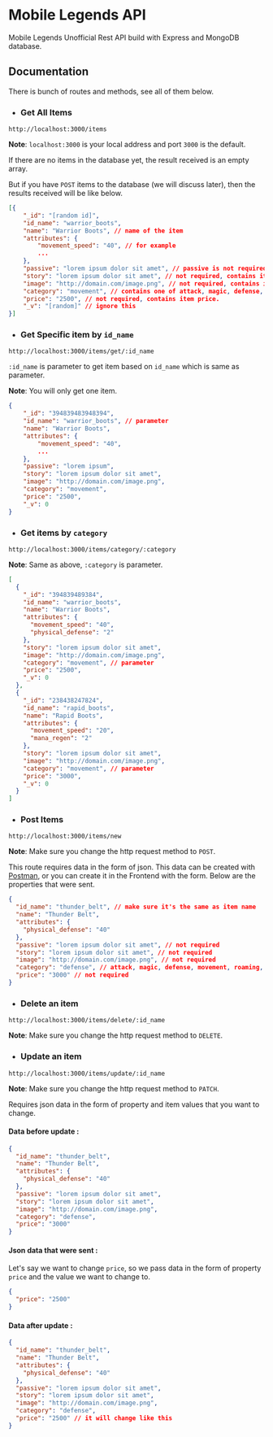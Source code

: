 # Mobile Legends API

Mobile Legends Unofficial Rest API build with Express and MongoDB database.

## Documentation

There is bunch of routes and methods, see all of them below.

- ### Get All Items

```
http://localhost:3000/items
```

**Note**: `localhost:3000` is your local address and port `3000` is the default.

If there are no items in the database yet, the result received is an empty array.

But if you have `POST` items to the database (we will discuss later), then the results received will be like below.

```json
[{
    "_id": "[random id]",
    "id_name": "warrior_boots",
    "name": "Warrior Boots", // name of the item
    "attributes": {
        "movement_speed": "40", // for example
        ...
    },
    "passive": "lorem ipsum dolor sit amet", // passive is not required, so you will see items without passive property
    "story": "lorem ipsum dolor sit amet", // not required, contains items story
    "image": "http://domain.com/image.png", // not required, contains image urls
    "category": "movement", // contains one of attack, magic, defense, movement, roaming, jungle.
    "price": "2500", // not required, contains item price.
    "_v": "[random]" // ignore this
}]
```

- ### Get Specific item by `id_name`

```
http://localhost:3000/items/get/:id_name
```

`:id_name` is parameter to get item based on `id_name` which is same as parameter.

**Note**: You will only get one item.

```json
{
    "_id": "394839483948394",
    "id_name": "warrior_boots", // parameter
    "name": "Warrior Boots",
    "attributes": {
        "movement_speed": "40",
        ...
    },
    "passive": "lorem ipsum",
    "story": "lorem ipsum dolor sit amet",
    "image": "http://domain.com/image.png",
    "category": "movement",
    "price": "2500",
    "_v": 0
}
```

- ### Get items by `category`

```
http://localhost:3000/items/category/:category
```

**Note**: Same as above, `:category` is parameter.

```json
[
  {
    "_id": "394839489384",
    "id_name": "warrior_boots",
    "name": "Warrior Boots",
    "attributes": {
      "movement_speed": "40",
      "physical_defense": "2"
    },
    "story": "lorem ipsum dolor sit amet",
    "image": "http://domain.com/image.png",
    "category": "movement", // parameter
    "price": "2500",
    "_v": 0
  },
  {
    "_id": "238438247824",
    "id_name": "rapid_boots",
    "name": "Rapid Boots",
    "attributes": {
      "movement_speed": "20",
      "mana_regen": "2"
    },
    "story": "lorem ipsum dolor sit amet",
    "image": "http://domain.com/image.png",
    "category": "movement", // parameter
    "price": "3000",
    "_v": 0
  }
]
```

- ### Post Items

```
http://localhost:3000/items/new
```

**Note**: Make sure you change the http request method to `POST`.

This route requires data in the form of json. This data can be created with [Postman](https://postman.com), or you can create it in the Frontend with the form. Below are the properties that were sent.

```json
{
  "id_name": "thunder_belt", // make sure it's the same as item name
  "name": "Thunder Belt",
  "attributes": {
    "physical_defense": "40"
  },
  "passive": "lorem ipsum dolor sit amet", // not required
  "story": "lorem ipsum dolor sit amet", // not required
  "image": "http://domain.com/image.png", // not required
  "category": "defense", // attack, magic, defense, movement, roaming, jungle
  "price": "3000" // not required
}
```

- ### Delete an item

```
http://localhost:3000/items/delete/:id_name
```

**Note**: Make sure you change the http request method to `DELETE`.

- ### Update an item

```
http://localhost:3000/items/update/:id_name
```

**Note**: Make sure you change the http request method to `PATCH`.

Requires json data in the form of property and item values ​​that you want to change.

#### Data before update :

```json
{
  "id_name": "thunder_belt",
  "name": "Thunder Belt",
  "attributes": {
    "physical_defense": "40"
  },
  "passive": "lorem ipsum dolor sit amet",
  "story": "lorem ipsum dolor sit amet",
  "image": "http://domain.com/image.png",
  "category": "defense",
  "price": "3000"
}
```

#### Json data that were sent :

Let's say we want to change `price`, so we pass data in the form of property `price` and the value we want to change to.

```json
{
  "price": "2500"
}
```

#### Data after update :

```json
{
  "id_name": "thunder_belt",
  "name": "Thunder Belt",
  "attributes": {
    "physical_defense": "40"
  },
  "passive": "lorem ipsum dolor sit amet",
  "story": "lorem ipsum dolor sit amet",
  "image": "http://domain.com/image.png",
  "category": "defense",
  "price": "2500" // it will change like this
}
```
